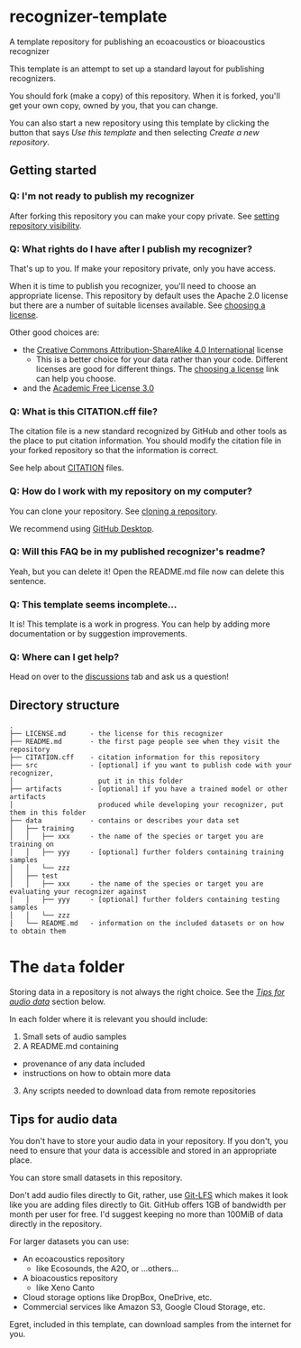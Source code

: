 # recognizer-template

A template repository for publishing an ecoacoustics or bioacoustics recognizer

This template is an attempt to set up a standard layout for publishing recognizers.

You should fork (make a copy) of this repository. When it is forked, you'll
get your own copy, owned by you, that you can change. 

You can also start a new repository using this template by clicking the button that says _Use this template_ and then selecting _Create a new repository_.

## Getting started

### Q: I'm not ready to publish my recognizer

After forking this repository you can make your copy private. See
[setting repository visibility](https://docs.github.com/en/repositories/managing-your-repositorys-settings-and-features/managing-repository-settings/setting-repository-visibility).

### Q: What rights do I have after I publish my recognizer?

That's up to you. If make your repository private, only you have access.

When it is time to publish you recognizer, you'll need to choose an appropriate
license. This repository by default uses the Apache 2.0 license but there are a
number of suitable licenses available. See [choosing a license](https://choosealicense.com/).

Other good choices are:

- the [Creative Commons Attribution-ShareAlike 4.0 International](https://choosealicense.com/licenses/cc-by-sa-4.0/) license 
  - This is a better choice for your data rather than your code. Different licenses are good for different things. The [choosing a license](https://choosealicense.com/) link can help you choose.
- and the [Academic Free License 3.0](https://choosealicense.com/licenses/afl-3.0/)

### Q: What is this CITATION.cff file?

The citation file is a new standard recognized by GitHub and other tools as the
place to put citation information. You should modify the citation file in your
forked repository so that the information is correct.

See help about [CITATION](https://docs.github.com/repositories/managing-your-repositorys-settings-and-features/customizing-your-repository/about-citation-files)
files.

### Q: How do I work with my repository on my computer?

You can clone your repository. See [cloning a repository](https://help.github.com/articles/cloning-a-repository/).

We recommend using [GitHub Desktop](https://desktop.github.com/).

### Q: Will this FAQ be in my published recognizer's readme?

Yeah, but you can delete it! Open the README.md file now can delete this sentence.

### Q: This template seems incomplete...

It is! This template is a work in progress. You can help by adding more documentation
or by suggestion improvements.

### Q: Where can I get help?

Head on over to the [discussions](https://github.com/ecoacoustics/recognizer-template/discussions)
tab and ask us a question!

## Directory structure

```
.
├── LICENSE.md      - the license for this recognizer
├── README.md       - the first page people see when they visit the repository
├── CITATION.cff    - citation information for this repository
├── src             - [optional] if you want to publish code with your recognizer,
│                     put it in this folder
├── artifacts       - [optional] if you have a trained model or other artifacts
│                     produced while developing your recognizer, put them in this folder
├── data            - contains or describes your data set
│   ├── training
│   │   ├── xxx     - the name of the species or target you are training on
│   │   ├── yyy     - [optional] further folders containing training samples
│   │   └── zzz     
│   ├── test
│   │   ├── xxx     - the name of the species or target you are evaluating your recognizer against
│   │   ├── yyy     - [optional] further folders containing testing samples
│   │   └── zzz     
|   └── README.md   - information on the included datasets or on how to obtain them
```

# The `data` folder

Storing data in a repository is not always the right choice. See the [_Tips for audio data_](#tips-for-audio-data) section below.

In each folder where it is relevant you should include:

1. Small sets of audio samples 
2. A README.md containing
  - provenance of any data included
  - instructions on how to obtain more data
3. Any scripts needed to download data from remote repositories

## Tips for audio data

You don't have to store your audio data in your repository. If you don't, you
need to ensure that your data is accessible and stored in an appropriate place.

You can store small datasets in this repository.

Don't add audio files directly to Git, rather, use [Git-LFS](https://git-lfs.github.com) which
makes it look like you are adding files directly to Git. GitHub offers 1GB of
bandwidth per month per user for free. I'd suggest keeping no more than 100MiB
of data directly in the repository.

For larger datasets you can use:

- An ecoacoustics repository
    - like Ecosounds, the A2O, or ...others...
- A bioacoustics repository
    - like Xeno Canto
- Cloud storage options like DropBox, OneDrive, etc.
- Commercial services like Amazon S3, Google Cloud Storage, etc.

Egret, included in this template, can download samples from the internet for you.
